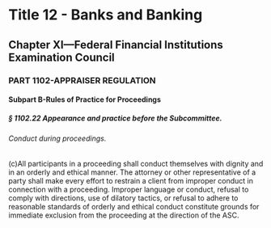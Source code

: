 
# Title 12 - Banks and Banking
## Chapter XI—Federal Financial Institutions Examination Council
### PART 1102-APPRAISER REGULATION
#### Subpart B-Rules of Practice for Proceedings
##### § 1102.22 Appearance and practice before the Subcommittee.
###### Conduct during proceedings.

(c)All participants in a proceeding shall conduct themselves with dignity and in an orderly and ethical manner. The attorney or other representative of a party shall make every effort to restrain a client from improper conduct in connection with a proceeding. Improper language or conduct, refusal to comply with directions, use of dilatory tactics, or refusal to adhere to reasonable standards of orderly and ethical conduct constitute grounds for immediate exclusion from the proceeding at the direction of the ASC.
